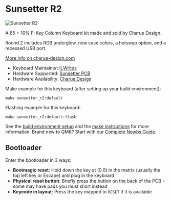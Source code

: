# Sunsetter R2

![Sunsetter R2](https://i.imgur.com/rQRuHRk.jpeg)

A 65 + 10% F-Key Column Keyboard kit made and sold by Charue Design.

Round 2 includes RGB underglow, new case colors, a hotswap option, and a recessed USB port.

[More info on charue-design.com](https://charue-design.com/)

* Keyboard Maintainer: [ILWrites](https://github.com/PiKeeb)
* Hardware Supported: [Sunsetter PCB](https://charue-design.com/collections/sunsetter)
* Hardware Availability: [Charue Design](https://charue-design.com/)

Make example for this keyboard (after setting up your build environment):

    make sunsetter_r2:default

Flashing example for this keyboard:

    make sunsetter_r2:default:flash

See the [build environment setup](https://docs.qmk.fm/#/getting_started_build_tools) and the [make instructions](https://docs.qmk.fm/#/getting_started_make_guide) for more information. Brand new to QMK? Start with our [Complete Newbs Guide](https://docs.qmk.fm/#/newbs).

## Bootloader

Enter the bootloader in 3 ways:

* **Bootmagic reset**: Hold down the key at (0,0) in the matrix (usually the top left key or Escape) and plug in the keyboard
* **Physical reset button**: Briefly press the button on the back of the PCB - some may have pads you must short instead
* **Keycode in layout**: Press the key mapped to `RESET` if it is available

